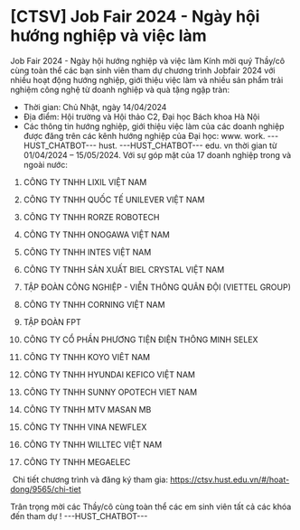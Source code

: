 # [CTSV] Job Fair 2024 - Ngày hội hướng nghiệp và việc làm

Job Fair 2024 - Ngày hội hướng nghiệp và việc làm
        Kính mời quý Thầy/cô cùng toàn thể các bạn sinh viên tham dự chương trình Jobfair 2024 với nhiều hoạt động hướng nghiệp, giới thiệu việc làm và nhiều sản phẩm trải nghiệm công nghệ từ doanh nghiệp và quà tặng ngập tràn:
- Thời gian: Chủ Nhật, ngày 14/04/2024
- Địa điểm: Hội trường và Hội thảo C2, Đại học Bách khoa Hà Nội
- Các thông tin hướng nghiệp, giới thiệu việc làm của các doanh nghiệp được đăng trên các kênh hướng nghiệp của Đại học: www. work. 
 ---HUST_CHATBOT---
hust. 
 ---HUST_CHATBOT---
edu. vn thời gian từ 01/04/2024 – 15/05/2024. Với sự góp mặt của 17 doanh nghiệp trong và ngoài nước:
1. CÔNG TY TNHH LIXIL VIỆT NAM

2. CÔNG TY TNHH QUỐC TẾ UNILEVER VIỆT NAM

3. CÔNG TY TNHH RORZE ROBOTECH

4. CÔNG TY TNHH ONOGAWA VIỆT NAM

5. CÔNG TY TNHH INTES VIỆT NAM

6. CÔNG TY TNHH SẢN XUẤT BIEL CRYSTAL VIỆT NAM

7. TẬP ĐOÀN CÔNG NGHIỆP - VIỄN THÔNG QUÂN ĐỘI (VIETTEL GROUP)

8. CÔNG TY TNHH CORNING VIỆT NAM

9. TẬP ĐOÀN FPT

10. CÔNG TY CỔ PHẦN PHƯƠNG TIỆN ĐIỆN THÔNG MINH SELEX

11. CÔNG TY TNHH KOYO VIÊT NAM

12. CÔNG TY TNHH HYUNDAI KEFICO VIỆT NAM

13. CÔNG TY TNHH SUNNY OPOTECH VIET NAM

14. CÔNG TY TNHH MTV MASAN MB

15. CÔNG TY TNHH VINA NEWFLEX

16. CÔNG TY TNHH WILLTEC VIỆT NAM

17. CÔNG TY TNHH MEGAELEC

 Chi tiết chương trình và đăng ký tham gia: https://ctsv.hust.edu.vn/#/hoat-dong/9565/chi-tiet

Trân trọng mời các Thầy/cô cùng toàn thể các em sinh viên tất cả các khóa đến tham dự ! 
 ---HUST_CHATBOT---